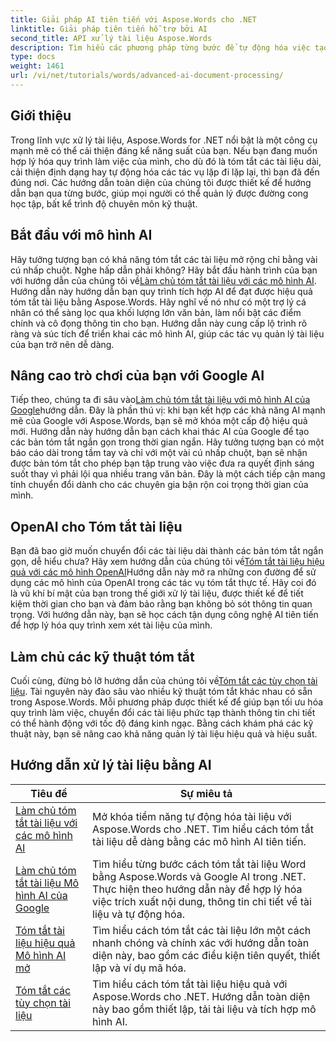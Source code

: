 ```yaml
---
title: Giải pháp AI tiên tiến với Aspose.Words cho .NET
linktitle: Giải pháp tiên tiến hỗ trợ bởi AI
second_title: API xử lý tài liệu Aspose.Words
description: Tìm hiểu các phương pháp từng bước để tự động hóa việc tạo, xử lý và phân tích tài liệu với khả năng xử lý và thông tin chi tiết do AI điều khiển.
type: docs
weight: 1461
url: /vi/net/tutorials/words/advanced-ai-document-processing/
---
```

## Giới thiệu

Trong lĩnh vực xử lý tài liệu, Aspose.Words for .NET nổi bật là một công cụ mạnh mẽ có thể cải thiện đáng kể năng suất của bạn. Nếu bạn đang muốn hợp lý hóa quy trình làm việc của mình, cho dù đó là tóm tắt các tài liệu dài, cải thiện định dạng hay tự động hóa các tác vụ lặp đi lặp lại, thì bạn đã đến đúng nơi. Các hướng dẫn toàn diện của chúng tôi được thiết kế để hướng dẫn bạn qua từng bước, giúp mọi người có thể quản lý được đường cong học tập, bất kể trình độ chuyên môn kỹ thuật.

## Bắt đầu với mô hình AI

Hãy tưởng tượng bạn có khả năng tóm tắt các tài liệu mở rộng chỉ bằng vài cú nhấp chuột. Nghe hấp dẫn phải không? Hãy bắt đầu hành trình của bạn với hướng dẫn của chúng tôi về[Làm chủ tóm tắt tài liệu với các mô hình AI](./mastering-document-summarization-ai-model/). Hướng dẫn này hướng dẫn bạn quy trình tích hợp AI để đạt được hiệu quả tóm tắt tài liệu bằng Aspose.Words. Hãy nghĩ về nó như có một trợ lý cá nhân có thể sàng lọc qua khối lượng lớn văn bản, làm nổi bật các điểm chính và cô đọng thông tin cho bạn. Hướng dẫn này cung cấp lộ trình rõ ràng và súc tích để triển khai các mô hình AI, giúp các tác vụ quản lý tài liệu của bạn trở nên dễ dàng.

## Nâng cao trò chơi của bạn với Google AI

 Tiếp theo, chúng ta đi sâu vào[Làm chủ tóm tắt tài liệu với mô hình AI của Google](./mastering-document-summarization-google-ai-model/)hướng dẫn. Đây là phần thú vị: khi bạn kết hợp các khả năng AI mạnh mẽ của Google với Aspose.Words, bạn sẽ mở khóa một cấp độ hiệu quả mới. Hướng dẫn này hướng dẫn bạn cách khai thác AI của Google để tạo các bản tóm tắt ngắn gọn trong thời gian ngắn. Hãy tưởng tượng bạn có một báo cáo dài trong tầm tay và chỉ với một vài cú nhấp chuột, bạn sẽ nhận được bản tóm tắt cho phép bạn tập trung vào việc đưa ra quyết định sáng suốt thay vì phải lội qua nhiều trang văn bản. Đây là một cách tiếp cận mang tính chuyển đổi dành cho các chuyên gia bận rộn coi trọng thời gian của mình.

## OpenAI cho Tóm tắt tài liệu

 Bạn đã bao giờ muốn chuyển đổi các tài liệu dài thành các bản tóm tắt ngắn gọn, dễ hiểu chưa? Hãy xem hướng dẫn của chúng tôi về[Tóm tắt tài liệu hiệu quả với các mô hình OpenAI](./efficient-document-summarization-openai-model/)Hướng dẫn này mở ra những con đường để sử dụng các mô hình của OpenAI trong các tác vụ tóm tắt thực tế. Hãy coi đó là vũ khí bí mật của bạn trong thế giới xử lý tài liệu, được thiết kế để tiết kiệm thời gian cho bạn và đảm bảo rằng bạn không bỏ sót thông tin quan trọng. Với hướng dẫn này, bạn sẽ học cách tận dụng công nghệ AI tiên tiến để hợp lý hóa quy trình xem xét tài liệu của mình.

## Làm chủ các kỹ thuật tóm tắt

 Cuối cùng, đừng bỏ lỡ hướng dẫn của chúng tôi về[Tóm tắt các tùy chọn tài liệu](./summarize-documents-options/). Tài nguyên này đào sâu vào nhiều kỹ thuật tóm tắt khác nhau có sẵn trong Aspose.Words. Mỗi phương pháp được thiết kế để giúp bạn tối ưu hóa quy trình làm việc, chuyển đổi các tài liệu phức tạp thành thông tin chi tiết có thể hành động với tốc độ đáng kinh ngạc. Bằng cách khám phá các kỹ thuật này, bạn sẽ nâng cao khả năng quản lý tài liệu hiệu quả và hiệu suất.

 ## Hướng dẫn xử lý tài liệu bằng AI
| Tiêu đề | Sự miêu tả |
| --- | --- |
| [Làm chủ tóm tắt tài liệu với các mô hình AI](./mastering-document-summarization-ai-model/) | Mở khóa tiềm năng tự động hóa tài liệu với Aspose.Words cho .NET. Tìm hiểu cách tóm tắt tài liệu dễ dàng bằng các mô hình AI tiên tiến. |
| [Làm chủ tóm tắt tài liệu Mô hình AI của Google](./mastering-document-summarization-google-ai-model/) | Tìm hiểu từng bước cách tóm tắt tài liệu Word bằng Aspose.Words và Google AI trong .NET. Thực hiện theo hướng dẫn này để hợp lý hóa việc trích xuất nội dung, thông tin chi tiết về tài liệu và tự động hóa. |
| [Tóm tắt tài liệu hiệu quả Mô hình AI mở](./efficient-document-summarization-openai-model/) | Tìm hiểu cách tóm tắt các tài liệu lớn một cách nhanh chóng và chính xác với hướng dẫn toàn diện này, bao gồm các điều kiện tiên quyết, thiết lập và ví dụ mã hóa. |
| [Tóm tắt các tùy chọn tài liệu](./summarize-documents-options/) | Tìm hiểu cách tóm tắt tài liệu hiệu quả với Aspose.Words cho .NET. Hướng dẫn toàn diện này bao gồm thiết lập, tải tài liệu và tích hợp mô hình AI. |